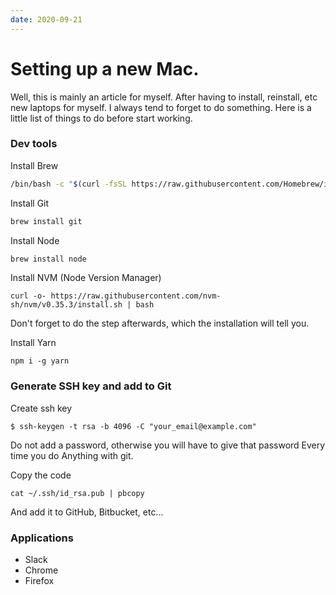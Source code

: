 ```yaml
---
date: 2020-09-21
---
```


# Setting up a new Mac.

Well, this is mainly an article for myself. After having to install, reinstall, etc new laptops for myself. I always tend to forget to do something. Here is a little list of things to do before start working. 

### Dev tools

Install Brew
```bash
/bin/bash -c "$(curl -fsSL https://raw.githubusercontent.com/Homebrew/install/master/install.sh)"
```

Install Git
```bash
brew install git
```

Install Node
```bash
brew install node
```

Install NVM (Node Version Manager)
```
curl -o- https://raw.githubusercontent.com/nvm-sh/nvm/v0.35.3/install.sh | bash
```
Don't forget to do the step afterwards, which the installation will tell you.


Install Yarn
```
npm i -g yarn
```

### Generate SSH key and add to Git

Create ssh key
```
$ ssh-keygen -t rsa -b 4096 -C "your_email@example.com"
```

Do not add a password, otherwise you will have to give that password Every time you do Anything with git.

Copy the code
```
cat ~/.ssh/id_rsa.pub | pbcopy
```

And add it to GitHub, Bitbucket, etc...



### Applications

- Slack
- Chrome
- Firefox

